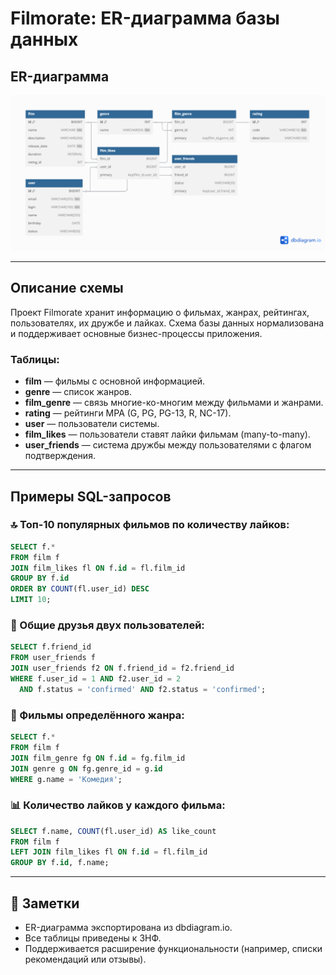 # Filmorate: ER-диаграмма базы данных

## ER-диаграмма

![ER-диаграмма](src/main/resources/db/er_diagram.png)

---

## Описание схемы

Проект Filmorate хранит информацию о фильмах, жанрах, рейтингах, пользователях, их дружбе и лайках. Схема базы данных нормализована и поддерживает основные бизнес-процессы приложения.

### Таблицы:

- **film** — фильмы с основной информацией.
- **genre** — список жанров.
- **film_genre** — связь многие-ко-многим между фильмами и жанрами.
- **rating** — рейтинги MPA (G, PG, PG-13, R, NC-17).
- **user** — пользователи системы.
- **film_likes** — пользователи ставят лайки фильмам (many-to-many).
- **user_friends** — система дружбы между пользователями с флагом подтверждения.

---

## Примеры SQL-запросов

### 🔝 Топ-10 популярных фильмов по количеству лайков:
```sql
SELECT f.*
FROM film f
JOIN film_likes fl ON f.id = fl.film_id
GROUP BY f.id
ORDER BY COUNT(fl.user_id) DESC
LIMIT 10;
```

### 👥 Общие друзья двух пользователей:
```sql
SELECT f.friend_id
FROM user_friends f
JOIN user_friends f2 ON f.friend_id = f2.friend_id
WHERE f.user_id = 1 AND f2.user_id = 2
  AND f.status = 'confirmed' AND f2.status = 'confirmed';
```

### 🎥 Фильмы определённого жанра:
```sql
SELECT f.*
FROM film f
JOIN film_genre fg ON f.id = fg.film_id
JOIN genre g ON fg.genre_id = g.id
WHERE g.name = 'Комедия';
```

### 📊 Количество лайков у каждого фильма:
```sql
SELECT f.name, COUNT(fl.user_id) AS like_count
FROM film f
LEFT JOIN film_likes fl ON f.id = fl.film_id
GROUP BY f.id, f.name;
```

---

## 📌 Заметки

- ER-диаграмма экспортирована из dbdiagram.io.
- Все таблицы приведены к 3НФ.
- Поддерживается расширение функциональности (например, списки рекомендаций или отзывы).
